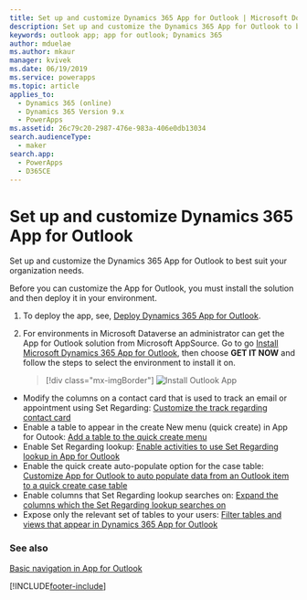 ```yaml
---
title: Set up and customize Dynamics 365 App for Outlook | Microsoft Docs
description: Set up and customize the Dynamics 365 App for Outlook to best suit your organization needs
keywords: outlook app; app for outlook; Dynamics 365
author: mduelae
ms.author: mkaur
manager: kvivek
ms.date: 06/19/2019
ms.service: powerapps
ms.topic: article
applies_to: 
  - Dynamics 365 (online)
  - Dynamics 365 Version 9.x
  - PowerApps
ms.assetid: 26c79c20-2987-476e-983a-406e0db13034
search.audienceType: 
  - maker
search.app: 
  - PowerApps
  - D365CE
---
```


# Set up and customize Dynamics 365 App for Outlook

Set up and customize the Dynamics 365 App for Outlook to best suit your organization needs. 

Before you can customize the App for Outlook, you must install the solution and then deploy it in your environment. 
   
1. To deploy the app, see, [Deploy Dynamics 365 App for Outlook](/dynamics365/customer-engagement/outlook-app/deploy-dynamics-365-app-for-outlook).
2. For environments in Microsoft Dataverse an administrator can get the App for Outlook solution from Microsoft AppSource. Go to go [Install Microsoft Dynamics 365 App for Outlook](https://appsource.microsoft.com/product/dynamics-365/mscrm.fa50aa98-e8bb-4757-83ce-6d607959b985?tab=Overview), then choose **GET IT NOW** and follow the steps to select the environment to install it on.

   > [!div class="mx-imgBorder"]
   > ![Install Outlook App](media/appsource.png "Install Outlook App")

- Modify the columns on a contact card that is used to track an email or appointment using Set Regarding: [Customize the track regarding contact card](/dynamics365/customer-engagement/outlook-app/customize-the-track-regarding-card)
- Enable a table to appear in the create New menu (quick create) in App for Outook: [Add a table to the quick create menu](/dynamics365/customer-engagement/outlook-app/add-a-custom-entity-to-quick-create)
- Enable Set Regarding lookup: [Enable activities to use Set Regarding lookup in App for Outlook](/dynamics365/customer-engagement/outlook-app/enable-a-custom-entity-to-appear-in-the-regarding-lookup)
- Enable the quick create auto-populate option for the case table: [Customize App for Outlook to auto populate data from an Outlook item to a quick create case table](/dynamics365/outlook-app/auto-populate-data-into-quickcreate)
- Enable columns that Set Regarding lookup searches on: [Expand the columns which the Set Regarding lookup searches on](/dynamics365/outlook-app/search-on-custom-field-regarding-lookup)
- Expose only the relevant set of tables to your users: [Filter tables and views that appear in Dynamics 365 App for Outlook](/dynamics365/outlook-app/filter-entities-and-views)

### See also
 [Basic navigation in App for Outlook](../../user/basic-navigation.md)  


[!INCLUDE[footer-include](../../includes/footer-banner.md)]
